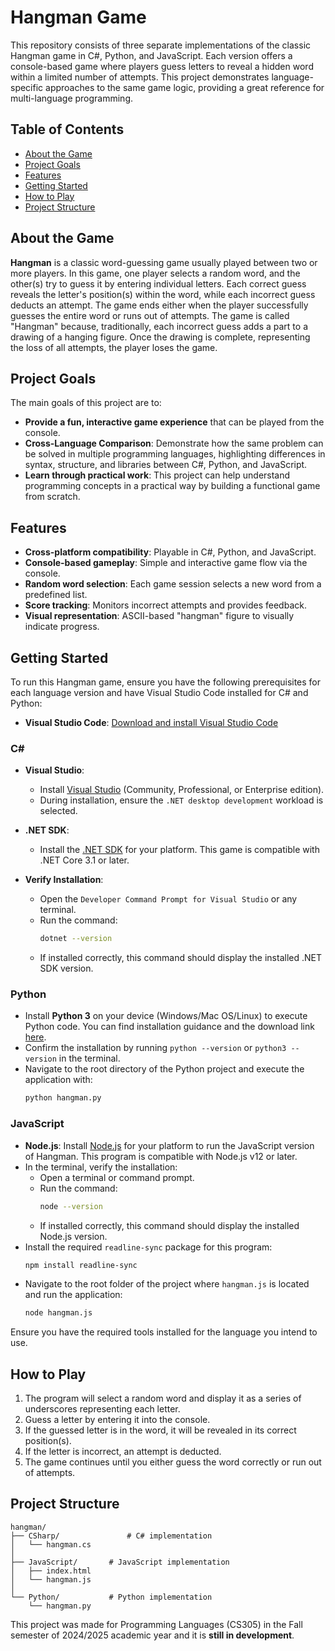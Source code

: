 # Hangman Game

This repository consists of three separate implementations of the classic Hangman game in C#, Python, and JavaScript. Each version offers a console-based game where players guess letters to reveal a hidden word within a limited number of attempts. This project demonstrates language-specific approaches to the same game logic, providing a great reference for multi-language programming.


## Table of Contents
- [About the Game](#about-the-game)
- [Project Goals](#project-goals)
- [Features](#features)
- [Getting Started](#getting-started)
- [How to Play](#how-to-play)
- [Project Structure](#project-structure)


## About the Game

**Hangman** is a classic word-guessing game usually played between two or more players. In this game, one player selects a random word, and the other(s) try to guess it by entering individual letters. Each correct guess reveals the letter's position(s) within the word, while each incorrect guess deducts an attempt. The game ends either when the player successfully guesses the entire word or runs out of attempts. The game is called "Hangman" because, traditionally, each incorrect guess adds a part to a drawing of a hanging figure. Once the drawing is complete, representing the loss of all attempts, the player loses the game.

## Project Goals

The main goals of this project are to:
- **Provide a fun, interactive game experience** that can be played from the console.
- **Cross-Language Comparison**: Demonstrate how the same problem can be solved in multiple programming languages, highlighting differences in syntax, structure, and libraries between C#, Python, and JavaScript.
- **Learn through practical work**: This project can help understand programming concepts in a practical way by building a functional game from scratch.  


## Features

- **Cross-platform compatibility**: Playable in C#, Python, and JavaScript.
- **Console-based gameplay**: Simple and interactive game flow via the console.
- **Random word selection**: Each game session selects a new word from a predefined list.
- **Score tracking**: Monitors incorrect attempts and provides feedback.
- **Visual representation**: ASCII-based "hangman" figure to visually indicate progress.

## Getting Started

To run this Hangman game, ensure you have the following prerequisites for each language version and have Visual Studio Code installed for C# and Python:
- **Visual Studio Code**: [Download and install Visual Studio Code](https://code.visualstudio.com/download)

### C#

- **Visual Studio**:
   - Install [Visual Studio](https://visualstudio.microsoft.com/) (Community, Professional, or Enterprise edition).
   - During installation, ensure the `.NET desktop development` workload is selected.

- **.NET SDK**:
   - Install the [.NET SDK](https://dotnet.microsoft.com/download) for your platform. This game is compatible with .NET Core 3.1 or later.

- **Verify Installation**:
   - Open the `Developer Command Prompt for Visual Studio` or any terminal.
   - Run the command:
     ```bash
     dotnet --version
     ```
   - If installed correctly, this command should display the installed .NET SDK version.
  

### Python

- Install **Python 3** on your device (Windows/Mac OS/Linux) to execute Python code. You can find installation guidance and the download link [here](https://www.python.org/downloads/).
-  Confirm the installation by running `python --version` or `python3 --version` in the terminal.
- Navigate to the root directory of the Python project and execute the application with:
   ```bash
   python hangman.py
   ```

### JavaScript

- **Node.js**: Install [Node.js](https://nodejs.org/) for your platform to run the JavaScript version of Hangman. This program is compatible with Node.js v12 or later.
- In the terminal, verify the installation:
  - Open a terminal or command prompt.
  - Run the command:
    ```bash
    node --version
    ```
  - If installed correctly, this command should display the installed Node.js version.
- Install the required `readline-sync` package for this program:
  ```bash
  npm install readline-sync
- Navigate to the root folder of the project where `hangman.js` is located and run the application:
  ```bash
  node hangman.js


Ensure you have the required tools installed for the language you intend to use.



## How to Play

1. The program will select a random word and display it as a series of underscores representing each letter.
2. Guess a letter by entering it into the console.
3. If the guessed letter is in the word, it will be revealed in its correct position(s).
4. If the letter is incorrect, an attempt is deducted. 
5. The game continues until you either guess the word correctly or run out of attempts.

## Project Structure

```
hangman/
├── CSharp/               # C# implementation 
│   └── hangman.cs    
│   
├── JavaScript/       # JavaScript implementation 
│   ├── index.html    
│   └── hangman.js    
│   
└── Python/           # Python implementation 
    └── hangman.py    
```


This project was made for Programming Languages (CS305) in the Fall semester of 2024/2025 academic year and it is **still in development**.
